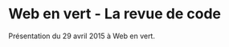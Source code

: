 Web en vert - La revue de code 
==============================

Présentation du 29 avril 2015 à Web en vert.
